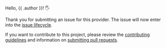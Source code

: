 Hello, {{ .author }}! 🖐

Thank you for submitting an issue for this provider. The issue will now enter into the [issue lifecycle](https://github.com/hashicorp/terraform-provider-vsphere/blob/main/docs/ISSUES.md#issue-lifecycle).

If you want to contribute to this project, please review the [contributing guidelines](https://github.com/hashicorp/terraform-provider-vsphere/blob/main/docs/CONTRIBUTING.md) and information on [submitting pull requests](https://github.com/hashicorp/terraform-provider-vsphere/blob/main/docs/PULL_REQUESTS.md).
